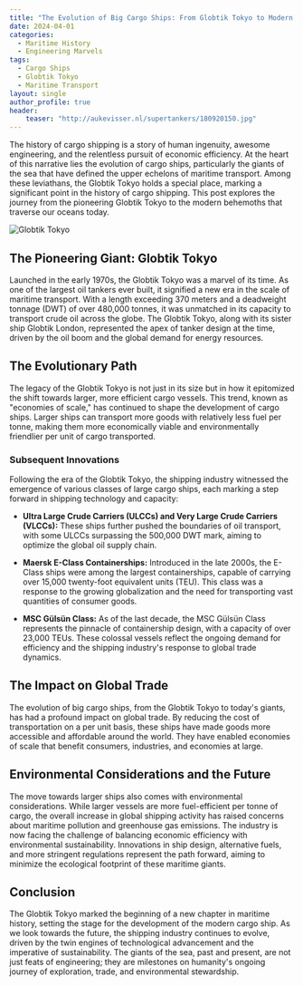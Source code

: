 ```yaml
---
title: "The Evolution of Big Cargo Ships: From Globtik Tokyo to Modern Giants"
date: 2024-04-01
categories:
  - Maritime History
  - Engineering Marvels
tags:
  - Cargo Ships
  - Globtik Tokyo
  - Maritime Transport
layout: single
author_profile: true
header:
    teaser: "http://aukevisser.nl/supertankers/180920150.jpg"
---
```

The history of cargo shipping is a story of human ingenuity, awesome engineering, and the relentless pursuit of economic efficiency. At the heart of this narrative lies the evolution of cargo ships, particularly the giants of the sea that have defined the upper echelons of maritime transport. Among these leviathans, the Globtik Tokyo holds a special place, marking a significant point in the history of cargo shipping. This post explores the journey from the pioneering Globtik Tokyo to the modern behemoths that traverse our oceans today.

![Globtik Tokyo](http://aukevisser.nl/supertankers/180920150.jpg)





## The Pioneering Giant: Globtik Tokyo

Launched in the early 1970s, the Globtik Tokyo was a marvel of its time. As one of the largest oil tankers ever built, it signified a new era in the scale of maritime transport. With a length exceeding 370 meters and a deadweight tonnage (DWT) of over 480,000 tonnes, it was unmatched in its capacity to transport crude oil across the globe. The Globtik Tokyo, along with its sister ship Globtik London, represented the apex of tanker design at the time, driven by the oil boom and the global demand for energy resources.

## The Evolutionary Path

The legacy of the Globtik Tokyo is not just in its size but in how it epitomized the shift towards larger, more efficient cargo vessels. This trend, known as "economies of scale," has continued to shape the development of cargo ships. Larger ships can transport more goods with relatively less fuel per tonne, making them more economically viable and environmentally friendlier per unit of cargo transported.

### Subsequent Innovations

Following the era of the Globtik Tokyo, the shipping industry witnessed the emergence of various classes of large cargo ships, each marking a step forward in shipping technology and capacity:

- **Ultra Large Crude Carriers (ULCCs) and Very Large Crude Carriers (VLCCs):** These ships further pushed the boundaries of oil transport, with some ULCCs surpassing the 500,000 DWT mark, aiming to optimize the global oil supply chain.

- **Maersk E-Class Containerships:** Introduced in the late 2000s, the E-Class ships were among the largest containerships, capable of carrying over 15,000 twenty-foot equivalent units (TEU). This class was a response to the growing globalization and the need for transporting vast quantities of consumer goods.

- **MSC Gülsün Class:** As of the last decade, the MSC Gülsün Class represents the pinnacle of containership design, with a capacity of over 23,000 TEUs. These colossal vessels reflect the ongoing demand for efficiency and the shipping industry's response to global trade dynamics.

## The Impact on Global Trade

The evolution of big cargo ships, from the Globtik Tokyo to today's giants, has had a profound impact on global trade. By reducing the cost of transportation on a per unit basis, these ships have made goods more accessible and affordable around the world. They have enabled economies of scale that benefit consumers, industries, and economies at large.

## Environmental Considerations and the Future

The move towards larger ships also comes with environmental considerations. While larger vessels are more fuel-efficient per tonne of cargo, the overall increase in global shipping activity has raised concerns about maritime pollution and greenhouse gas emissions. The industry is now facing the challenge of balancing economic efficiency with environmental sustainability. Innovations in ship design, alternative fuels, and more stringent regulations represent the path forward, aiming to minimize the ecological footprint of these maritime giants.

## Conclusion

The Globtik Tokyo marked the beginning of a new chapter in maritime history, setting the stage for the development of the modern cargo ship. As we look towards the future, the shipping industry continues to evolve, driven by the twin engines of technological advancement and the imperative of sustainability. The giants of the sea, past and present, are not just feats of engineering; they are milestones on humanity's ongoing journey of exploration, trade, and environmental stewardship.
